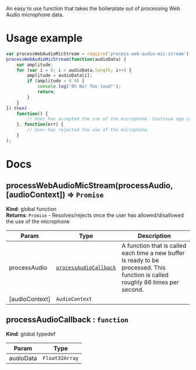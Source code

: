 An easy to use function that takes the boilerplate out of processing Web Audio microphone data.

# Usage example
```javascript
var processWebAudioMicStream = require('process-web-audio-mic-stream');
processWebAudioMicStream(function(audioData) {
    var amplitude;
    for (var i = 0; i < audioData.length; i++) {
        amplitude = audioData[i];
        if (amplitude > 0.9) {
            console.log('Oh No! Too loud!');
            return;
        }
    }
}).then(
    function() {
        // User has accepted the use of the microphone. Continue app code here.
    }, function(err) {
        // User has rejected the use of the microphone.
    }
);
```

# Docs
<a name="processWebAudioMicStream"></a>
## processWebAudioMicStream(processAudio, [audioContext]) ⇒ <code>Promise</code>
**Kind**: global function  
**Returns**: <code>Promise</code> - Resolves/rejects once the user has allowed/disallowed the use of the microphone  

| Param | Type | Description |
| --- | --- | --- |
| processAudio | <code>[processAudioCallback](#processAudioCallback)</code> | A function that is called each time a new buffer is ready to be processed.     This function is called roughly 86 times per second. |
| [audioContext] | <code>AudioContext</code> |  |

<a name="processAudioCallback"></a>
## processAudioCallback : <code>function</code>
**Kind**: global typedef  

| Param | Type |
| --- | --- |
| audioData | <code>Float32Array</code> | 

